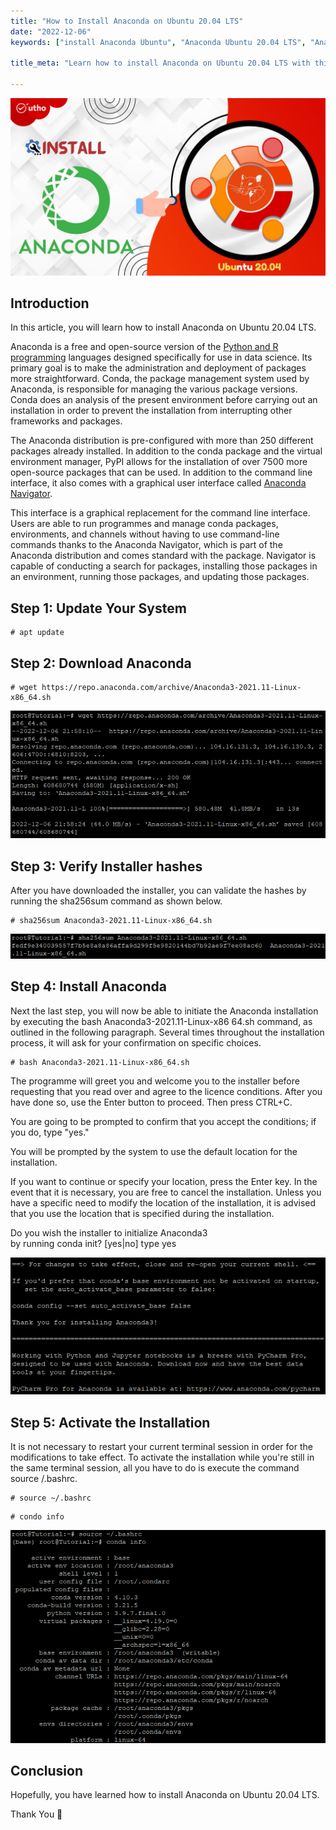 ```yaml
---
title: "How to Install Anaconda on Ubuntu 20.04 LTS"
date: "2022-12-06"
keywords: ["install Anaconda Ubuntu", "Anaconda Ubuntu 20.04 LTS", "Anaconda installation guide", "conda Ubuntu setup", "Python environment Ubuntu", "Ubuntu Anaconda tutorial", "Anaconda Python distribution", "data science Ubuntu"]

title_meta: "Learn how to install Anaconda on Ubuntu 20.04 LTS with this step-by-step guide. Follow these instructions to set up the Anaconda Python distribution for your data science projects."

---
```


![How to Install Anaconda on Ubuntu 20.04 LTS](images/How-to-Install-Anaconda-on-Ubuntu-20.04-LTS_utho.jpg)

## Introduction

In this article, you will learn how to install Anaconda on Ubuntu 20.04 LTS.

Anaconda is a free and open-source version of the [Python and R programming](https://utho.com/docs/tutorial/how-to-install-docker-on-centos-7/) languages designed specifically for use in data science. Its primary goal is to make the administration and deployment of packages more straightforward. Conda, the package management system used by Anaconda, is responsible for managing the various package versions. Conda does an analysis of the present environment before carrying out an installation in order to prevent the installation from interrupting other frameworks and packages.

The Anaconda distribution is pre-configured with more than 250 different packages already installed. In addition to the conda package and the virtual environment manager, PyPI allows for the installation of over 7500 more open-source packages that can be used. In addition to the command line interface, it also comes with a graphical user interface called [Anaconda Navigator](https://docs.anaconda.com/navigator/index.html).

This interface is a graphical replacement for the command line interface. Users are able to run programmes and manage conda packages, environments, and channels without having to use command-line commands thanks to the Anaconda Navigator, which is part of the Anaconda distribution and comes standard with the package. Navigator is capable of conducting a search for packages, installing those packages in an environment, running those packages, and updating those packages.

## Step 1: Update Your System

```
# apt update
```

## Step 2: Download Anaconda

```
# wget https://repo.anaconda.com/archive/Anaconda3-2021.11-Linux-x86_64.sh
```

![command output](images/image-575.png)

## Step 3: Verify Installer hashes

After you have downloaded the installer, you can validate the hashes by running the sha256sum command as shown below.

```
# sha256sum Anaconda3-2021.11-Linux-x86_64.sh
```

![output](images/image-576.png)

## Step 4: Install Anaconda

Next the last step, you will now be able to initiate the Anaconda installation by executing the bash Anaconda3-2021.11-Linux-x86 64.sh command, as outlined in the following paragraph. Several times throughout the installation process, it will ask for your confirmation on specific choices.

```
# bash Anaconda3-2021.11-Linux-x86_64.sh
```

The programme will greet you and welcome you to the installer before requesting that you read over and agree to the licence conditions. After you have done so, use the Enter button to proceed. Then press CTRL+C.

You are going to be prompted to confirm that you accept the conditions; if you do, type "yes."

You will be prompted by the system to use the default location for the installation.

If you want to continue or specify your location, press the Enter key. In the event that it is necessary, you are free to cancel the installation. Unless you have a specific need to modify the location of the installation, it is advised that you use the location that is specified during the installation.

Do you wish the installer to initialize Anaconda3  
by running conda init? \[yes|no\] type yes

![install Anaconda on Ubuntu 20.04 LTS](images/image-577.png)

## Step 5: Activate the Installation

It is not necessary to restart your current terminal session in order for the modifications to take effect. To activate the installation while you're still in the same terminal session, all you have to do is execute the command source /.bashrc.

```
# source ~/.bashrc
```

```
# condo info
```

![command output](images/image-579.png)

## Conclusion

Hopefully, you have learned how to install Anaconda on Ubuntu 20.04 LTS.

Thank You 🙂
